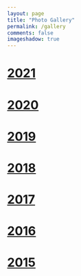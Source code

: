 ```yaml
---
layout: page
title: "Photo Gallery"
permalink: /gallery
comments: false
imageshadow: true
---
```

<h1><a href="/gallery/2021">2021</a></h1>

<h1><a href="/gallery/2020">2020</a></h1>

<h1><a href="/gallery/2019">2019</a></h1>

<h1><a href="/gallery/2018">2018</a></h1>

<h1><a href="/gallery/2017">2017</a></h1>

<h1><a href="/gallery/2016">2016</a></h1>

<h1><a href="/gallery/2015">2015</a></h1>

